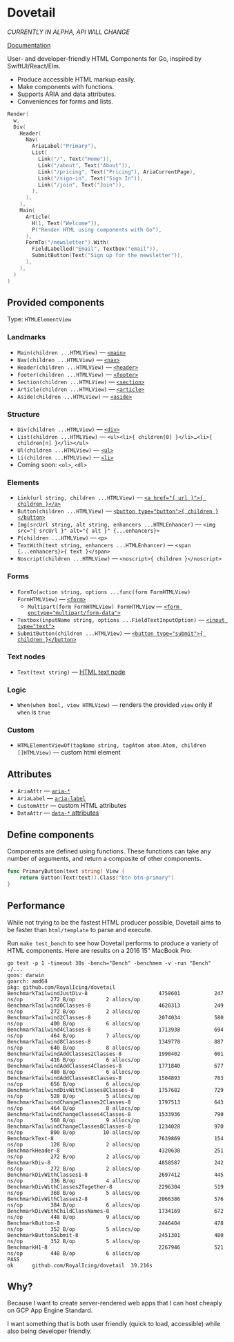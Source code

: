 # Dovetail

_CURRENTLY IN ALPHA, API WILL CHANGE_

[Documentation](https://godoc.org/github.com/RoyalIcing/dovetail)

User- and developer-friendly HTML Components for Go, inspired by SwiftUI/React/Elm.

- Produce accessible HTML markup easily.
- Make components with functions.
- Supports ARIA and data attributes.
- Conveniences for forms and lists.

```go
Render(
  w,
  Div(
    Header(
      Nav(
        AriaLabel("Primary"),
        List(
          Link("/", Text("Home")),
          Link("/about", Text("About")),
          Link("/pricing", Text("Pricing"), AriaCurrentPage),
          Link("/sign-in", Text("Sign In")),
          Link("/join", Text("Join")),
        ),
      ),
    ),
    Main(
      Article(
        H(1, Text("Welcome")),
        P("Render HTML using components with Go"),
      ),
      FormTo("/newsletter").With(
        FieldLabelled("Email", Textbox("email")),
        SubmitButton(Text("Sign up for the newsletter")),
      ),
    ),
  )
)
```

## Provided components

Type: `HTMLElementView`

### Landmarks

- `Main(children ...HTMLView)` — [`<main>`](https://developer.mozilla.org/en-US/docs/Web/HTML/Element/main)
- `Nav(children ...HTMLView)` — [`<nav>`](https://developer.mozilla.org/en-US/docs/Web/HTML/Element/nav)
- `Header(children ...HTMLView)` — [`<header>`](https://developer.mozilla.org/en-US/docs/Web/HTML/Element/header)
- `Footer(children ...HTMLView)` — [`<footer>`](https://developer.mozilla.org/en-US/docs/Web/HTML/Element/footer)
- `Section(children ...HTMLView)` — [`<section>`](https://developer.mozilla.org/en-US/docs/Web/HTML/Element/section)
- `Article(children ...HTMLView)` — [`<article>`](https://developer.mozilla.org/en-US/docs/Web/HTML/Element/article)
- `Aside(children ...HTMLView)` — [`<aside>`](https://developer.mozilla.org/en-US/docs/Web/HTML/Element/aside)

### Structure

- `Div(children ...HTMLView)` — [`<div>`](https://developer.mozilla.org/en-US/docs/Web/HTML/Element/div)
- `List(children ...HTMLView)` — `<ul><li>{ children[0] }</li>…<li>{ children[n] }</li></ul>`
- `Ul(children ...HTMLView)` — [`<ul>`](https://developer.mozilla.org/en-US/docs/Web/HTML/Element/ul)
- `Li(children ...HTMLView)` — [`<li>`](https://developer.mozilla.org/en-US/docs/Web/HTML/Element/li)
- Coming soon: `<ol>`, `<dl>`

### Elements

- `Link(url string, children ...HTMLView)` — [`<a href="{ url }">{ children }</a>`](https://developer.mozilla.org/en-US/docs/Web/HTML/Element/a)
- `Button(children ...HTMLView)` — [`<button type="button">{ children }</button>`](https://developer.mozilla.org/en-US/docs/Web/HTML/Element/button)
- `Img(srcUrl string, alt string, enhancers ...HTMLEnhancer)` — `<img src="{ srcUrl }" alt="{ alt }" {...enhancers}>`
- `P(children ...HTMLView)` — `<p>`
- `TextWith(text string, enhancers ...HTMLEnhancer)` — `<span {...enhancers}>{ text }</span>`
- `Noscript(children ...HTMLView)` — `<noscript>{ children }</noscript>`

### Forms

- `FormTo(action string, options ...func(form FormHTMLView) FormHTMLView)` — [`<form>`](https://developer.mozilla.org/en-US/docs/Web/HTML/Element/form)
  - `Multipart(form FormHTMLView) FormHTMLView` — [`<form enctype="multipart/form-data">`](https://developer.mozilla.org/en-US/docs/Web/HTML/Element/form#attr-enctype)
- `Textbox(inputName string, options ...FieldTextInputOption)` — [`<input type="text">`](https://developer.mozilla.org/en-US/docs/Web/HTML/Element/input/text)
- `SubmitButton(children ...HTMLView)` — [`<button type="submit">{ children }</button>`](https://developer.mozilla.org/en-US/docs/Web/HTML/Element/button#attr-type)

### Text nodes

- `Text(text string)` — [HTML text node](https://developer.mozilla.org/en-US/docs/Web/API/Text)

### Logic

- `When(when bool, view HTMLView)` — renders the provided `view` only if `when` is `true`

### Custom

- `HTMLElementViewOf(tagName string, tagAtom atom.Atom, children []HTMLView)` — custom html element

## Attributes

- `AriaAttr` — [`aria-*`](https://developer.mozilla.org/en-US/docs/Web/Accessibility/ARIA/ARIA_Techniques#States_and_properties)
- `AriaLabel` — [`aria-label`](https://developer.mozilla.org/en-US/docs/Web/Accessibility/ARIA/ARIA_Techniques/Using_the_aria-label_attribute)
- `CustomAttr` — custom HTML attributes
- `DataAttr` — [`data-*` attributes](https://developer.mozilla.org/en-US/docs/Web/HTML/Global_attributes/data-*)

## Define components

Components are defined using functions. These functions can take any number of arguments, and return a composite of other components.

```go
func PrimaryButton(text string) View {
	return Button(Text(text)).Class("btn btn-primary")
}
```

## Performance

While not trying to be the fastest HTML producer possible, Dovetail aims to be faster than `html/template` to parse and execute.

Run `make test_bench` to see how Dovetail performs to produce a variety of HTML components. Here are results on a 2016 15″ MacBook Pro:

```
go test -p 1 -timeout 30s -bench="Bench" -benchmem -v -run "Bench" ./...
goos: darwin
goarch: amd64
pkg: github.com/RoyalIcing/dovetail
BenchmarkTailwindJustDiv-8                  	 4758601	       247 ns/op	     272 B/op	       2 allocs/op
BenchmarkTailwind0Classes-8                 	 4620313	       249 ns/op	     272 B/op	       2 allocs/op
BenchmarkTailwind2Classes-8                 	 2074034	       580 ns/op	     400 B/op	       6 allocs/op
BenchmarkTailwind4Classes-8                 	 1713938	       694 ns/op	     464 B/op	       7 allocs/op
BenchmarkTailwind8Classes-8                 	 1349778	       887 ns/op	     640 B/op	       8 allocs/op
BenchmarkTailwindAddClasses2Classes-8       	 1990402	       601 ns/op	     416 B/op	       6 allocs/op
BenchmarkTailwindAddClasses4Classes-8       	 1771840	       677 ns/op	     480 B/op	       6 allocs/op
BenchmarkTailwindAddClasses8Classes-8       	 1504893	       783 ns/op	     656 B/op	       6 allocs/op
BenchmarkTailwindDivWithClasses8Classes-8   	 1757682	       729 ns/op	     528 B/op	       5 allocs/op
BenchmarkTailwindChangeClasses2Classes-8    	 1797513	       643 ns/op	     464 B/op	       8 allocs/op
BenchmarkTailwindChangeClasses4Classes-8    	 1533936	       790 ns/op	     560 B/op	       9 allocs/op
BenchmarkTailwindChangeClasses8Classes-8    	 1234028	       970 ns/op	     800 B/op	      10 allocs/op
BenchmarkText-8                             	 7639869	       154 ns/op	     128 B/op	       2 allocs/op
BenchmarkHeader-8                           	 4320638	       251 ns/op	     272 B/op	       2 allocs/op
BenchmarkDiv-8                              	 4858587	       242 ns/op	     272 B/op	       2 allocs/op
BenchmarkDivWithClasses1-8                  	 2697412	       445 ns/op	     336 B/op	       4 allocs/op
BenchmarkDivWithClasses2Together-8          	 2296304	       519 ns/op	     368 B/op	       5 allocs/op
BenchmarkDivWithClasses2-8                  	 2066386	       576 ns/op	     384 B/op	       6 allocs/op
BenchmarkDivWithChildClassNames-8           	 1734169	       672 ns/op	     448 B/op	       9 allocs/op
BenchmarkButton-8                           	 2446404	       478 ns/op	     352 B/op	       5 allocs/op
BenchmarkButtonSubmit-8                     	 2451301	       480 ns/op	     352 B/op	       5 allocs/op
BenchmarkH1-8                               	 2267946	       521 ns/op	     448 B/op	       6 allocs/op
PASS
ok  	github.com/RoyalIcing/dovetail	39.216s
```

## Why?

Because I want to create server-rendered web apps that I can host cheaply on GCP App Engine Standard.

I want something that is both user friendly (quick to load, accessible) while also being developer friendly.
